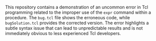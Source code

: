 This repository contains a demonstration of an uncommon error in Tcl programming related to the improper use of the `expr` command within a procedure. The `bug.tcl` file shows the erroneous code, while `bugSolution.tcl` provides the corrected version.  The error highlights a subtle syntax issue that can lead to unpredictable results and is not immediately obvious to less experienced Tcl developers.